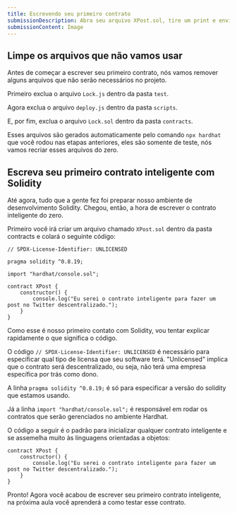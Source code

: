 ```yaml
---
title: Escrevendo seu primeiro contrato
submissionDescription: Abra seu arquivo XPost.sol, tire um print e envie aqui
submissionContent: Image
---
```


## Limpe os arquivos que não vamos usar

Antes de começar a escrever seu primeiro contrato, nós vamos remover alguns arquivos que não serão necessários no projeto. 

Primeiro exclua o arquivo `Lock.js` dentro da pasta `test`.

Agora exclua o arquivo `deploy.js` dentro da pasta `scripts`.

E, por fim, exclua o arquivo `Lock.sol` dentro da pasta `contracts`.

Esses arquivos são gerados automaticamente pelo comando `npx hardhat` que você rodou nas etapas anteriores, eles são somente de teste, nós vamos recriar esses arquivos do zero.

## Escreva seu primeiro contrato inteligente com Solidity

Até agora, tudo que a gente fez foi preparar nosso ambiente de desenvolvimento Solidity. Chegou, então, a hora de escrever o contrato inteligente do zero.

Primeiro você irá criar um arquivo chamado `XPost.sol` dentro da pasta contracts e colará o seguinte código:

```solidity [XPost.sol]
// SPDX-License-Identifier: UNLICENSED

pragma solidity ^0.8.19;

import "hardhat/console.sol";

contract XPost {
    constructor() {
        console.log("Eu serei o contrato inteligente para fazer um post no Twitter descentralizado.");
    }
}
```

Como esse é nosso primeiro contato com Solidity, vou tentar explicar rapidamente o que significa o código.

O código `// SPDX-License-Identifier: UNLICENSED` é necessário para especificar qual tipo de licensa que seu software terá. "Unlicensed" implica que o contrato será descentralizado, ou seja, não terá uma empresa específica por trás como dono.

A linha `pragma solidity ^0.8.19;` é só para especificar a versão do solidity que estamos usando.

Já a linha `import "hardhat/console.sol";` é responsável em rodar os contratos que serão gerenciados no ambiente Hardhat.

O código a seguir é o padrão para inicializar qualquer contrato inteligente e se assemelha muito às linguagens orientadas a objetos:

```solidity
contract XPost {
    constructor() {
        console.log("Eu serei o contrato inteligente para fazer um post no Twitter descentralizado.");
    }
}
```

Pronto! Agora você acabou de escrever seu primeiro contrato inteligente, na próxima aula você aprenderá a como testar esse contrato.


